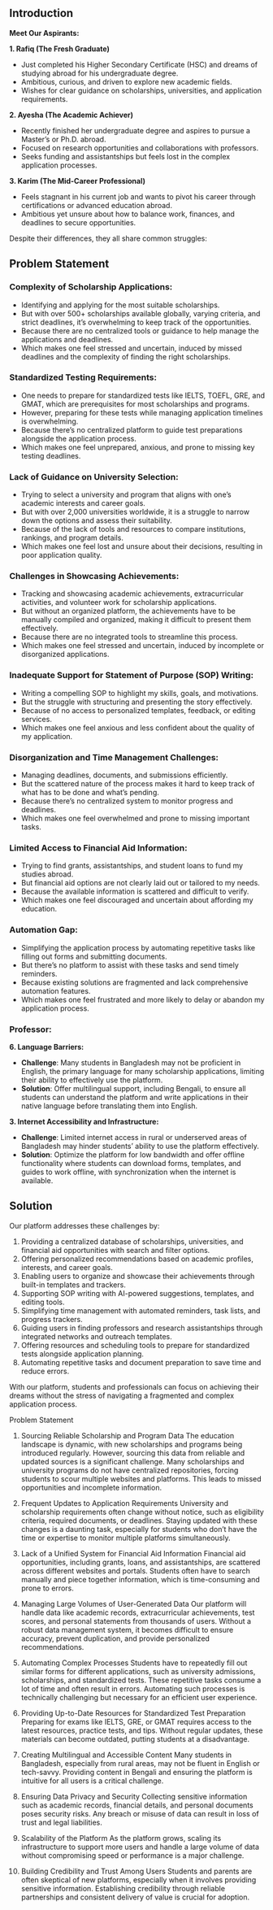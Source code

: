 ## **Introduction**

**Meet Our Aspirants:**

**1\. Rafiq (The Fresh Graduate)**

* Just completed his Higher Secondary Certificate (HSC) and dreams of studying abroad for his undergraduate degree.  
* Ambitious, curious, and driven to explore new academic fields.  
* Wishes for clear guidance on scholarships, universities, and application requirements.

**2\. Ayesha (The Academic Achiever)**

* Recently finished her undergraduate degree and aspires to pursue a Master’s or Ph.D. abroad.  
* Focused on research opportunities and collaborations with professors.  
* Seeks funding and assistantships but feels lost in the complex application processes.

**3\. Karim (The Mid-Career Professional)**

* Feels stagnant in his current job and wants to pivot his career through certifications or advanced education abroad.  
* Ambitious yet unsure about how to balance work, finances, and deadlines to secure opportunities.

<!--
move to personas page
-->

Despite their differences, they all share common struggles:

## **Problem Statement**

### **Complexity of Scholarship Applications:**

* Identifying and applying for the most suitable scholarships.  
* But with over 500+ scholarships available globally, varying criteria, and strict deadlines, it’s overwhelming to keep track of the opportunities.  
* Because there are no centralized tools or guidance to help manage the applications and deadlines.  
* Which makes one feel stressed and uncertain, induced by missed deadlines and the complexity of finding the right scholarships.
<!---
TRACKING...
web scrapping
list popular universities
fine tuned google search
data transform using AI agent to a particular idea
RAG AI model
****unified model for scholarschips**** (list and identify all the fields)
tracking the scholarships and properly updating them
scrap specialized websites that provides scholarship info
-->

### **Standardized Testing Requirements:**

* One needs to prepare for standardized tests like IELTS, TOEFL, GRE, and GMAT, which are prerequisites for most scholarships and programs.  
* However, preparing for these tests while managing application timelines is overwhelming.  
* Because there’s no centralized platform to guide test preparations alongside the application process.  
* Which makes one feel unprepared, anxious, and prone to missing key testing deadlines.

<!---
preparation materials -> outsourced -> curated resources -> formatted for particulars (for demo, IELTS contents)
mock tests -> tracking -> ai generated questions (RAG, existing models) -> back propagate to resources (add hand crafted tests as references)
course selling, affiliate marketing -> money
list out existing open source models for this task
-->

### **Lack of Guidance on University Selection:**

* Trying to select a university and program that aligns with one’s academic interests and career goals.  
* But with over 2,000 universities worldwide, it is a struggle to narrow down the options and assess their suitability.  
* Because of the lack of tools and resources to compare institutions, rankings, and program details.  
* Which makes one feel lost and unsure about their decisions, resulting in poor application quality.
<!--
list out all the constraints for this problem as input (money, program preference, test grades, program value) 
constraint modeling result generation
good to have feature: match the achivements against university requirements
convert university requirements to measurable metrics/goals
track and find out how much of that goal is fulfilled
-->

### **Challenges in Showcasing Achievements:**

* Tracking and showcasing academic achievements, extracurricular activities, and volunteer work for scholarship applications.  
* But without an organized platform, the achievements have to be manually compiled and organized, making it difficult to present them effectively.  
* Because there are no integrated tools to streamline this process.  
* Which makes one feel stressed and uncertain, induced by incomplete or disorganized applications.
<!--
same problem
-->

### **Inadequate Support for Statement of Purpose (SOP) Writing:**

* Writing a compelling SOP to highlight my skills, goals, and motivations.  
* But the struggle with structuring and presenting the story effectively.  
* Because of no access to personalized templates, feedback, or editing services.  
* Which makes one feel anxious and less confident about the quality of my application.
<!--
use the constraint model problem metrics
cv, achievements,
if all information is given then generate SOP story from that

if nothing or partial is there (should be premium feature)
questionnare using bot using relevant questions
and generate a story

how to measure quality of the generated/manual SOP

find out the all the features of a good SOP manually and use it in the AI algorithm
and find out how much of the features are there.

paraphrasing, grammar...
**5\. Cultural Differences in Application Processes:**

* **Challenge**: Different universities and scholarship bodies have varying requirements and cultural expectations for applications. Adapting to these nuances may prove difficult for a universal platform.  
* **Solution**: Customize scholarship and university data based on region-specific application rules and provide localized SOP writing tips and requirements for different countries.
-->

### **Disorganization and Time Management Challenges:**

* Managing deadlines, documents, and submissions efficiently.  
* But the scattered nature of the process makes it hard to keep track of what has to be done and what’s pending.  
* Because there’s no centralized system to monitor progress and deadlines.  
* Which makes one feel overwhelmed and prone to missing important tasks.

<!--
think about the UI/UX design
provide and checklist and track against it
advance tracking using historical timeline
preapare a roadmap for him
how it is generated (generate the roadmap around fixed points, exams, application deadline)
-->


### **Limited Access to Financial Aid Information:**

* Trying to find grants, assistantships, and student loans to fund my studies abroad.  
* But financial aid options are not clearly laid out or tailored to my needs.  
* Because the available information is scattered and difficult to verify.
* Which makes one feel discouraged and uncertain about affording my education.

<!--
helps to get financial announcement
  - how to get unofficial help using past data and preparing documents
  gives out a idea on how to earn
  and the related expenditure or living costs
  and advice on good starting points on earning money 
student loan advertisement (geographicically locked)
-->

### **Automation Gap:**

* Simplifying the application process by automating repetitive tasks like filling out forms and submitting documents.  
* But there’s no platform to assist with these tasks and send timely reminders.  
* Because existing solutions are fragmented and lack comprehensive automation features.  
* Which makes one feel frustrated and more likely to delay or abandon my application process.

### **Professor:**
<!--
- cold mail to matched professors limited upto 200, suggest professors matched by criterias
- show student profiles to professors, when professors are onboard
-->

**6\. Language Barriers:**

* **Challenge**: Many students in Bangladesh may not be proficient in English, the primary language for many scholarship applications, limiting their ability to effectively use the platform.  
* **Solution**: Offer multilingual support, including Bengali, to ensure all students can understand the platform and write applications in their native language before translating them into English.
<!--
google auto translation
--> 

**3\. Internet Accessibility and Infrastructure:**

* **Challenge**: Limited internet access in rural or underserved areas of Bangladesh may hinder students’ ability to use the platform effectively.  
* **Solution**: Optimize the platform for low bandwidth and offer offline functionality where students can download forms, templates, and guides to work offline, with synchronization when the internet is available.
<!--
which features will be accessible without internet
-->


## **Solution**

Our platform addresses these challenges by:

1. Providing a centralized database of scholarships, universities, and financial aid opportunities with search and filter options.  
2. Offering personalized recommendations based on academic profiles, interests, and career goals.  
3. Enabling users to organize and showcase their achievements through built-in templates and trackers.  
4. Supporting SOP writing with AI-powered suggestions, templates, and editing tools.  
5. Simplifying time management with automated reminders, task lists, and progress trackers.  
6. Guiding users in finding professors and research assistantships through integrated networks and outreach templates.  
7. Offering resources and scheduling tools to prepare for standardized tests alongside application planning.  
8. Automating repetitive tasks and document preparation to save time and reduce errors.

With our platform, students and professionals can focus on achieving their dreams without the stress of navigating a fragmented and complex application process.

Problem Statement
1. Sourcing Reliable Scholarship and Program Data
The education landscape is dynamic, with new scholarships and programs being introduced regularly. However, sourcing this data from reliable and updated sources is a significant challenge. Many scholarships and university programs do not have centralized repositories, forcing students to scour multiple websites and platforms. This leads to missed opportunities and incomplete information.

2. Frequent Updates to Application Requirements
University and scholarship requirements often change without notice, such as eligibility criteria, required documents, or deadlines. Staying updated with these changes is a daunting task, especially for students who don’t have the time or expertise to monitor multiple platforms simultaneously.

3. Lack of a Unified System for Financial Aid Information
Financial aid opportunities, including grants, loans, and assistantships, are scattered across different websites and portals. Students often have to search manually and piece together information, which is time-consuming and prone to errors.

4. Managing Large Volumes of User-Generated Data
Our platform will handle data like academic records, extracurricular achievements, test scores, and personal statements from thousands of users. Without a robust data management system, it becomes difficult to ensure accuracy, prevent duplication, and provide personalized recommendations.

5. Automating Complex Processes
Students have to repeatedly fill out similar forms for different applications, such as university admissions, scholarships, and standardized tests. These repetitive tasks consume a lot of time and often result in errors. Automating such processes is technically challenging but necessary for an efficient user experience.

6. Providing Up-to-Date Resources for Standardized Test Preparation
Preparing for exams like IELTS, GRE, or GMAT requires access to the latest resources, practice tests, and tips. Without regular updates, these materials can become outdated, putting students at a disadvantage.

7. Creating Multilingual and Accessible Content
Many students in Bangladesh, especially from rural areas, may not be fluent in English or tech-savvy. Providing content in Bengali and ensuring the platform is intuitive for all users is a critical challenge.

8. Ensuring Data Privacy and Security
Collecting sensitive information such as academic records, financial details, and personal documents poses security risks. Any breach or misuse of data can result in loss of trust and legal liabilities.

9. Scalability of the Platform
As the platform grows, scaling its infrastructure to support more users and handle a large volume of data without compromising speed or performance is a major challenge.

10. Building Credibility and Trust Among Users
Students and parents are often skeptical of new platforms, especially when it involves providing sensitive information. Establishing credibility through reliable partnerships and consistent delivery of value is crucial for adoption.

  
